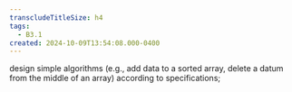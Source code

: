 ```yaml
---
transcludeTitleSize: h4
tags:
  - B3.1
created: 2024-10-09T13:54:08.000-0400
---
```

design simple algorithms (e.g., add data to a sorted array, delete a datum from the middle of an array) according to specifications;